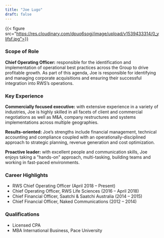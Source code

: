 ```yaml
---
title: "Joe Lugo"
draft: false
---
```

{{< figure src="https://res.cloudinary.com/dpuo6sogj/image/upload/v1539433314/0_yljfsf.jpg">}}

### Scope of Role
**Chief Operating Officer:** responsible for the identification and implementation of operational best practices across the Group to drive profitable growth. As part of this agenda, Joe is responsible for identifying and managing corporate acquisitions and ensuring their successful integration into RWS’s operations.
### Key Experience
**Commercially focused executive:** with extensive experience in a variety of industries, Joe is highly skilled in all facets of client and commercial negotiations as well as M&A, company restructures and systems implementations across multiple geographies.

**Results-oriented:** Joe’s strengths include financial management, technical accounting and compliance coupled with an operationally-disciplined approach to strategic planning, revenue generation and cost optimization.

**Proactive leader:** with excellent people and communication skills, Joe enjoys taking a "hands-on" approach, multi-tasking, building teams and working in fast-paced environments.

### Career Highlights
* RWS Chief Operating Officer (April 2018 – Present)
* Chief Operating Officer, RWS Life Sciences (2016 – April 2018)
* Chief Financial Officer, Saatchi & Saatchi Australia (2014 – 2015)
* Chief Financial Officer, Naked Communications (2012 – 2014)

### Qualifications
* Licensed CPA
* MBA International Business, Pace University
